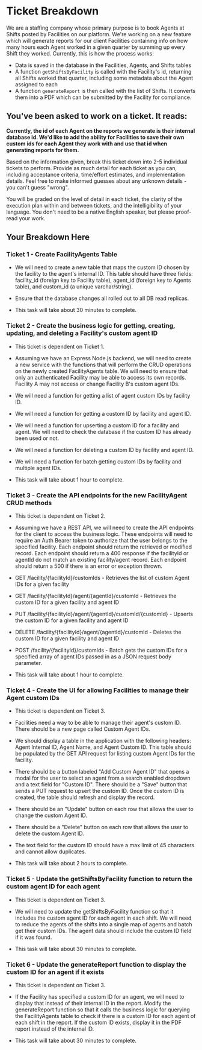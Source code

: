 # Ticket Breakdown
We are a staffing company whose primary purpose is to book Agents at Shifts posted by Facilities on our platform. We're working on a new feature which will generate reports for our client Facilities containing info on how many hours each Agent worked in a given quarter by summing up every Shift they worked. Currently, this is how the process works:

- Data is saved in the database in the Facilities, Agents, and Shifts tables
- A function `getShiftsByFacility` is called with the Facility's id, returning all Shifts worked that quarter, including some metadata about the Agent assigned to each
- A function `generateReport` is then called with the list of Shifts. It converts them into a PDF which can be submitted by the Facility for compliance.

## You've been asked to work on a ticket. It reads:

**Currently, the id of each Agent on the reports we generate is their internal database id. We'd like to add the ability for Facilities to save their own custom ids for each Agent they work with and use that id when generating reports for them.**


Based on the information given, break this ticket down into 2-5 individual tickets to perform. Provide as much detail for each ticket as you can, including acceptance criteria, time/effort estimates, and implementation details. Feel free to make informed guesses about any unknown details - you can't guess "wrong".


You will be graded on the level of detail in each ticket, the clarity of the execution plan within and between tickets, and the intelligibility of your language. You don't need to be a native English speaker, but please proof-read your work.

## Your Breakdown Here

### Ticket 1 - Create FacilityAgents Table

- We will need to create a new table that maps the custom ID chosen by the facility to the agent's internal ID. This table should have three fields: facility_id (foreign key to Facility table), agent_id (foreign key to Agents table), and custom_id (a unique varchar/string).

- Ensure that the database changes all rolled out to all DB read replicas.

- This task will take about 30 minutes to complete.

### Ticket 2 - Create the business logic for getting, creating, updating, and deleting a Facility's custom agent ID

- This ticket is dependent on Ticket 1.

- Assuming we have an Express Node.js backend, we will need to create a new service with the functions that will perform the CRUD operations on the newly created FacilityAgents table. We will need to ensure that only an authenticated Facility may be able to access its own records. Facility A may not access or change Facility B's custom agent IDs.

- We will need a function for getting a list of agent custom IDs by facility ID.
- We will need a function for getting a custom ID by facility and agent ID.
- We will need a function for upserting a custom ID for a facility and agent. We will need to check the database if the custom ID has already been used or not.
- We will need a function for deleting a custom ID by facility and agent ID.
- We will need a function for batch getting custom IDs by facility and multiple agent IDs.

- This task will take about 1 hour to complete.

### Ticket 3 - Create the API endpoints for the new FacilityAgent CRUD methods

- This ticket is dependent on Ticket 2.

- Assuming we have a REST API, we will need to create the API endpoints for the client to access the business logic. These endpoints will need to require an Auth Bearer token to authorize that the user belongs to the specified facility. Each endpoint should return the retrieved or modified record. Each endpoint should return a 400 response if the facilityId or agentId do not match an existing facility/agent record. Each endpoint should return a 500 if there is an error or exception thrown.

- GET /facility/{facilityId}/customIds - Retrieves the list of custom Agent IDs for a given facility
- GET /facility/{facilityId}/agent/{agentId}/customId - Retrieves the custom ID for a given facility and agent ID
- PUT /facility/{facilityId}/agent/{agentId}/customId/{customId} - Upserts the custom ID for a given facility and agent ID
- DELETE /facility/{facilityId}/agent/{agentId}/customId - Deletes the custom ID for a given facility and agent ID
- POST /facility/{facilityId}/customIds - Batch gets the custom IDs for a specified array of agent IDs passed in as a JSON request body parameter.

- This task will take about 1 hour to complete.

### Ticket 4 - Create the UI for allowing Facilities to manage their Agent custom IDs

- This ticket is dependent on Ticket 3.

- Facilities need a way to be able to manage their agent's custom ID. There should be a new page called Custom Agent IDs. 
- We should display a table in the application with the following headers: Agent Internal ID, Agent Name, and Agent Custom ID. This table should be populated by the GET API request for listing custom Agent IDs for the facility.
- There should be a button labeled "Add Custom Agent ID" that opens a modal for the user to select an agent from a search enabled dropdown and a text field for "Custom ID". There should be a "Save" button that sends a PUT request to upsert the custom ID. Once the custom ID is created, the table should refresh and display the record.
- There should be an "Update" button on each row that allows the user to change the custom Agent ID.
- There should be a "Delete" button on each row that allows the user to delete the custom Agent ID.
- The text field for the custom ID should have a max limit of 45 characters and cannot allow duplicates.

- This task will take about 2 hours to complete.

### Ticket 5 - Update the getShiftsByFacility function to return the custom agent ID for each agent

- This ticket is dependent on Ticket 3.

- We will need to update the getShiftsByFacility function so that it includes the custom agent ID for each agent in each shift. We will need to reduce the agents of the shifts into a single map of agents and batch get their custom IDs. The agent data should include the custom ID field if it was found.

- This task will take about 30 minutes to complete.

### Ticket 6 - Update the generateReport function to display the custom ID for an agent if it exists

- This ticket is dependent on Ticket 3.

- If the Facility has specified a custom ID for an agent, we will need to display that instead of their internal ID in the report. Modify the generateReport function so that it calls the business logic for querying the FacilityAgents table to check if there is a custom ID for each agent of each shift in the report. If the custom ID exists, display it in the PDF report instead of the internal ID. 

- This task will take about 30 minutes to complete.
